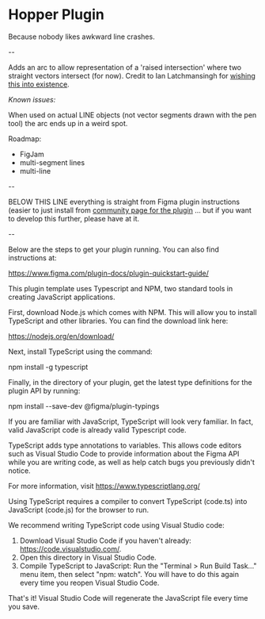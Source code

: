 # Hopper Plugin

Because nobody likes awkward line crashes.

-- 

Adds an arc to allow representation of a 'raised intersection' where two straight vectors intersect (for now). Credit to Ian Latchmansingh for [wishing this into existence](https://medium.com/@usonesinbetween/the-user-experience-circuit-8c373ea957b2).



*Known issues:*

When used on actual LINE objects (not vector segments drawn with the pen tool) the arc ends up in a weird spot.



Roadmap:

- FigJam
- multi-segment lines
- multi-line

--

BELOW THIS LINE everything is straight from Figma plugin instructions (easier to just install from [community page for the plugin](https://www.figma.com/community/plugin/1525183859635541717/hopper) ... but if you want to develop this further, please have at it.

--

Below are the steps to get your plugin running. You can also find instructions at:

  https://www.figma.com/plugin-docs/plugin-quickstart-guide/

This plugin template uses Typescript and NPM, two standard tools in creating JavaScript applications.

First, download Node.js which comes with NPM. This will allow you to install TypeScript and other
libraries. You can find the download link here:

  https://nodejs.org/en/download/

Next, install TypeScript using the command:

  npm install -g typescript

Finally, in the directory of your plugin, get the latest type definitions for the plugin API by running:

  npm install --save-dev @figma/plugin-typings

If you are familiar with JavaScript, TypeScript will look very familiar. In fact, valid JavaScript code
is already valid Typescript code.

TypeScript adds type annotations to variables. This allows code editors such as Visual Studio Code
to provide information about the Figma API while you are writing code, as well as help catch bugs
you previously didn't notice.

For more information, visit https://www.typescriptlang.org/

Using TypeScript requires a compiler to convert TypeScript (code.ts) into JavaScript (code.js)
for the browser to run.

We recommend writing TypeScript code using Visual Studio code:

1. Download Visual Studio Code if you haven't already: https://code.visualstudio.com/.
2. Open this directory in Visual Studio Code.
3. Compile TypeScript to JavaScript: Run the "Terminal > Run Build Task..." menu item,
    then select "npm: watch". You will have to do this again every time
    you reopen Visual Studio Code.

That's it! Visual Studio Code will regenerate the JavaScript file every time you save.
